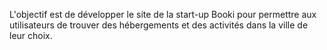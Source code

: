 L'objectif est de développer le site de la start-up Booki pour permettre aux utilisateurs de trouver des hébergements et des activités dans la ville de leur choix.
